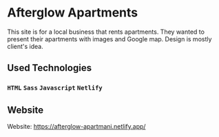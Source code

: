 # Afterglow Apartments

This site is for a local business that rents apartments. They wanted to present their apartments with images and Google map. Design is mostly client's idea.

## Used Technologies

### `HTML` `Sass` `Javascript` `Netlify`

## Website

Website: https://afterglow-apartmani.netlify.app/
